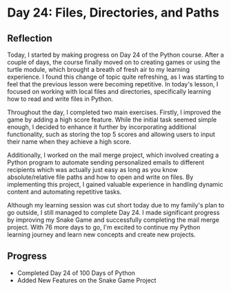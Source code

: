 # Day 24: Files, Directories, and Paths
## Reflection
  Today, I started by making progress on Day 24 of the Python course. After a couple of days, the course finally moved on to creating games or using the turtle module, which brought a breath of fresh air to my learning experience. I found this change of topic quite refreshing, as I was starting to feel that the previous lesson were becoming repetitive. In today's lesson, I focused on working with local files and directories, specifically learning how to read and write files in Python.

  Throughout the day, I completed two main exercises. Firstly, I improved the game by adding a high score feature. While the initial task seemed simple enough, I decided to enhance it further by incorporating additional functionality, such as storing the top 5 scores and allowing users to input their name when they achieve a high score.

  Additionally, I worked on the mail merge project, which involved creating a Python program to automate sending personalized emails to different recipients which was actually just easy as long as you know absolute/relative file paths and how to open and write on files. By implementing this project, I gained valuable experience in handling dynamic content and automating repetitive tasks.

  Although my learning session was cut short today due to my family's plan to go outside, I still managed to complete Day 24. I made significant progress by improving my Snake Game and successfully completing the mail merge project. With 76 more days to go, I'm excited to continue my Python learning journey and learn new concepts and create new projects.

  ## Progress
  - Completed Day 24 of 100 Days of Python
  - Added New Features on the Snake Game Project
